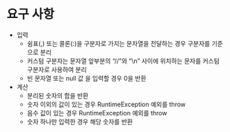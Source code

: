 # 요구 사항

- 입력
    - 쉼표(,) 또는 콜론(:)을 구분자로 가지는 문자열을 전달하는 경우 구분자를 기준으로 분리
    - 커스텀 구분자는 문자열 앞부분의 “//”와 “\n” 사이에 위치하는 문자를 커스텀 구분자로 사용하여 분리
    - 빈 문자열 또는 null 값 을 입력할 경우 0을 반환
- 계산
    - 분리된 숫자의 합을 반환
    - 숫자 이외의 값이 있는 경우 RuntimeException 예외를 throw
    - 음수 값이 있는 경우 RuntimeException 예외를 throw
    - 숫자 하나만 입력한 경우 해당 숫자를 반환